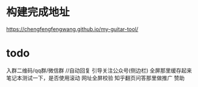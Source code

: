 # 构建完成地址
https://chengfengfengwang.github.io/my-guitar-tool/

# todo
入群二维码/qq群/微信群 //自动回复
引导关注公众号(侧边栏)
全屏那里缓存起来
笔记本测试一下，是否使用滚动
网址全屏校验
知乎翻页问答那里做推广
赞助